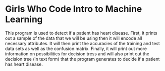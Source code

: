 # Girls Who Code Intro to Machine Learning

This program is used to detect if a patient has heart disease. First, it prints out a sample of the data that we will be using then it will encode all necessary attributes. It will then print the accuracies of the training and test data sets as well as the confusion matrix. Finally, it will print out more information on possibilities for decision tress and will also print out the decision tree (in text form) that the program generates to decide if a patient has heart disease. 
